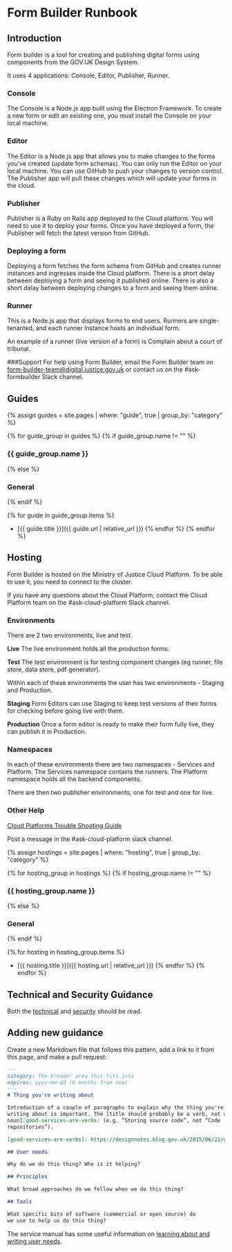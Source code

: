 # Form Builder Runbook

## Introduction

Form builder is a tool for creating and publishing digital forms using components from the GOV.UK Design System.

It uses 4 applications: Console, Editor, Publisher, Runner.

### Console
The Console is a Node.js app built using the Electron Framework. To create a new form or edit an existing one, you must install the Console on your local machine.

### Editor
The Editor is a Node.js app that allows you to make changes to the forms you’ve created (update form schemas). You can only run the Editor on your local machine. You can use GitHub to push your changes to version control. The Publisher app will pull these changes which will update your forms in the cloud.

### Publisher
Publisher is a Ruby on Rails app deployed to the Cloud platform. You will need to use it to deploy your forms. Once you have deployed a form, the Publisher will fetch the latest version from GitHub.

### Deploying a form
Deploying a form fetches the form schema from GitHub and creates runner instances and ingresses inside the Cloud platform. There is a short delay between deploying a form and seeing it published online. There is also a short delay between deploying changes to a form and seeing them online.

### Runner
This is a Node.js app that displays forms to end users. Runners are single-tenanted, and each runner instance hosts an individual form.

An example of a runner (live version of a form) is Complain about a court of tribunal.

###Support
For help using Form Builder, email the Form Builder team on form-builder-team@digital.justice.gov.uk or contact us on the #ask-formbuilder Slack channel.

## Guides

{% assign guides = site.pages
  | where: "guide", true
  | group_by: "category" %}

{% for guide_group in guides %}
{% if guide_group.name != "" %}
### {{ guide_group.name }}
{% else %}
### General
{% endif %}

{% for guide in guide_group.items %}
- [{{ guide.title }}]({{ guide.url | relative_url }})
{% endfor %}
{% endfor %}


## Hosting
Form Builder is hosted on the Ministry of Justice Cloud Platform. To be able to use it, you need to connect to the cluster.

If you have any questions about the Cloud Platform, contact the Cloud Platform team on the #ask-cloud-platform Slack channel.

### Environments
There are 2 two environments, live and test.

**Live**
The live environment holds all the production forms.

**Test**
The test environment is for testing component changes (eg runner, file store, data store, pdf generator).

Within each of these environments the user has two environments - Staging and Production.

**Staging**
Form Editors can use Staging to keep test versions of their forms for checking before going live with them.

**Production**
Once a form editor is ready to make their form fully live, they can publish it in Production.

### Namespaces
In each of these environments there are two namespaces - Services and Platform. The Services namespace contains the runners. The Platform namespace holds all the backend components.

There are then two publisher environments, one for test and one for live.

### Other Help
[Cloud Platforms Trouble Shooting Guide](https://user-guide.cloud-platform.service.justice.gov.uk/documentation/other-topics/troubleshooting.html#troubleshooting-guide])

Post a message in the #ask-cloud-platform slack channel.

{% assign hostings = site.pages
  | where: "hosting", true
  | group_by: "category" %}

{% for hosting_group in hostings %}
{% if hosting_group.name != "" %}
### {{ hosting_group.name }}
{% else %}
### General
{% endif %}

{% for hosting in hosting_group.items %}
- [{{ hosting.title }}]({{ hosting.url | relative_url }})
{% endfor %}
{% endfor %}

## Technical and Security Guidance

Both the [technical](https://ministryofjustice.github.io/technical-guidance/) and [security](https://ministryofjustice.github.io/security-guidance/) should be read.

## Adding new guidance

Create a new Markdown file that follows this pattern, add a link to it
from this page, and make a pull request:

```markdown
---
category: The broader area this fits into
expires: yyyy-mm-dd (6 months from now)
---
# Thing you're writing about

Introduction of a couple of paragraphs to explain why the thing you're
writing about is important. The [title should probably be a verb, not a
noun][good-services-are-verbs] (e.g. “Storing source code”, not “Code
repositories”).

[good-services-are-verbs]: https://designnotes.blog.gov.uk/2015/06/22/good-services-are-verbs-2/

## User needs

Why do we do this thing? Who is it helping?

## Principles

What broad approaches do we follow when we do this thing?

## Tools

What specific bits of software (commercial or open source) do
we use to help us do this thing?
```

The service manual has some useful information on [learning about and writing user needs](https://www.gov.uk/service-manual/user-research/start-by-learning-user-needs).
